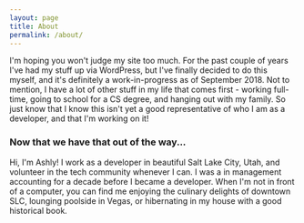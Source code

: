 ```yaml
---
layout: page
title: About
permalink: /about/
---
```


I'm hoping you won't judge my site too much. For the past couple of years I've had my stuff up via WordPress, but I've finally decided to do this myself, and it's definitely a work-in-progress as of September 2018. Not to mention, I have a lot of other stuff in my life that comes first - working full-time, going to school for a CS degree, and hanging out with my family. So just know that I know this isn't yet a good representative of who I am as a developer, and that I'm working on it!

### Now that we have that out of the way...

Hi, I'm Ashly!
I work as a developer in beautiful Salt Lake City, Utah, and volunteer in the tech community whenever I can. I was a in management accounting for a decade before I became a developer. When I'm not in front of a computer, you can find me enjoying the culinary delights of downtown SLC, lounging poolside in Vegas, or hibernating in my house with a good historical book.

